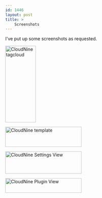 ```yaml
---
id: 1446
layout: post
title: >
    Screenshots
---
```


I've put up some screenshots as requested.

<a href="http://www.flickr.com/photos/sock/96385373/" title="Photo Sharing"><img src="http://static.flickr.com/35/96385373_c39f99efd7_m.jpg" width="96" height="240" alt="CloudNine tagcloud" /></a>

<a href="http://www.flickr.com/photos/sock/96386242/" title="Photo Sharing"><img src="http://static.flickr.com/25/96386242_517b6c5be4_m.jpg" width="240" height="63" alt="CloudNine template" /></a>

<a href="http://www.flickr.com/photos/sock/96385378/" title="Photo Sharing"><img src="http://static.flickr.com/37/96385378_61ba02260a_m.jpg" width="240" height="70" alt="CloudNine Settings View" /></a>

<a href="http://www.flickr.com/photos/sock/96385376/" title="Photo Sharing"><img src="http://static.flickr.com/35/96385376_2e7e3a2f19_m.jpg" width="240" height="46" alt="CloudNine Plugin View" /></a>
